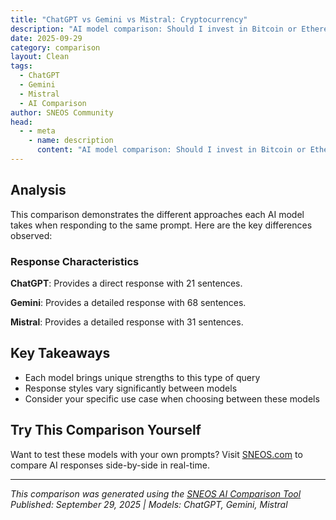 ```yaml
---
title: "ChatGPT vs Gemini vs Mistral: Cryptocurrency"
description: "AI model comparison: Should I invest in Bitcoin or Ethereum right now? Analyze market trends and make a specific recommen..."
date: 2025-09-29
category: comparison
layout: Clean
tags:
  - ChatGPT
  - Gemini
  - Mistral
  - AI Comparison
author: SNEOS Community
head:
  - - meta
    - name: description
      content: "AI model comparison: Should I invest in Bitcoin or Ethereum right now? Analyze market trends and make a specific recommendation..."
---
```


<ChatComparison
  title="ChatGPT vs Gemini vs Mistral: Cryptocurrency"
  prompt="Should I invest in Bitcoin or Ethereum right now? Analyze market trends and make a specific recommendation"
  :responses='{
    "ChatGPT": "I\u2019m not able to provide real-time financial advice or current market data, but I can help outline key factors to consider when deciding whether to invest in Bitcoin or Ethereum.\n\n### Factors to Consider:\n\n1. **Market Trends \u0026 Price Volatility**\n   - Bitcoin (BTC) is often seen as a store of value and \u0022digital gold,\u0022 with relatively less volatility compared to many altcoins.\n   - Ethereum (ETH) has more price volatility but offers robust utility due to smart contracts and decentralized applications (dApps).\n\n2. **Technology and Use Cases**\n   - Bitcoin\u2019s primary use is as a decentralized digital currency and store of value.\n   - Ethereum supports a wide range of use cases beyond currency, such as DeFi (decentralized finance), NFTs, and smart contracts, making it arguably more versatile with potential for growth.\n\n3. **Recent Developments**\n   - Ethereum\u0027s transition to Ethereum 2.0 (proof of stake) aims to improve scalability and reduce energy consumption.\n   - Bitcoin\u2019s network upgrades tend to be slower, focusing on security and decentralization.\n\n4. **Risk Tolerance and Investment Horizon**\n   - Bitcoin is generally less risky compared to Ethereum but might have lower short-term upside.\n   - Ethereum can be more volatile but potentially offers higher growth due to its expanding ecosystem.\n\n5. **Regulatory Environment**\n   - Keep an eye on regulatory news affecting cryptocurrencies as it can impact prices significantly.\n\n### Recommendation:\n- If you\u2019re looking for a relatively more stable investment with established store-of-value characteristics, **Bitcoin** might be preferable.\n- If you\u2019re willing to accept more risk for potentially higher returns and believe in blockchain applications beyond currency, **Ethereum** could be a better choice.\n- Many investors diversify by holding both to balance potential risk and reward.\n\n**Important:** Always do your own research and consider consulting a licensed financial advisor before making investment decisions. Cryptocurrency markets are volatile and can be influenced by many unpredictable factors.",
    "Gemini": "Okay, let\u0027s break down the Bitcoin vs. Ethereum investment question.  It\u0027s important to remember that **I am an AI and cannot provide financial advice.** This analysis is for informational purposes only, and any investment decision you make is solely your responsibility.  You should consult with a qualified financial advisor before making any investment.\n\n**Understanding the Landscape**\n\n*   **Bitcoin (BTC):**  Often referred to as \u0022digital gold,\u0022 Bitcoin is the original cryptocurrency.  Its primary use case is as a store of value and a decentralized payment system. Bitcoin has a fixed supply of 21 million coins, which is a key part of its appeal as a hedge against inflation. Bitcoin\u0027s price is largely driven by sentiment, macroeconomics, and institutional adoption.\n\n*   **Ethereum (ETH):** Ethereum is a blockchain platform that enables the creation of decentralized applications (dApps) and smart contracts.  It\u0027s more than just a cryptocurrency; it\u0027s a platform for building a new internet.  Ethereum has no hard supply cap, though the issuance rate is controlled. Ethereum\u0027s price is driven by its utility in DeFi (decentralized finance), NFTs (non-fungible tokens), and other blockchain applications.\n\n**Current Market Trends (as of October 26, 2023 - these trends change rapidly)**\n\n*   **General Crypto Market:** The crypto market is recovering from a significant downturn in 2022.  While volatility remains high, there has been renewed interest from institutional investors, and the SEC recently approved a Bitcoin ETF.\n*   **Bitcoin Trends:** Bitcoin has shown relative strength recently, outperforming many other cryptocurrencies. Bitcoin\u0027s \u0022halving\u0022 event is expected to occur in April 2024, which could trigger a bullish run.\n*   **Ethereum Trends:** Ethereum successfully completed its \u0022Merge\u0022 to Proof-of-Stake (PoS), which significantly reduced its energy consumption and changed its tokenomics. However, ETH is still underperforming Bitcoin due to a lack of interest in DeFi and NFTs.\n\n**Bitcoin vs. Ethereum: Key Considerations**\n\n| Feature          | Bitcoin (BTC)                                     | Ethereum (ETH)                                           |\n| ---------------- | -------------------------------------------------- | --------------------------------------------------------- |\n| **Purpose**      | Store of Value, Decentralized Payment               | Decentralized Application Platform, Smart Contracts           |\n| **Technology**   | Simpler, more established blockchain               | More complex, evolving blockchain                        |\n| **Supply**       | Fixed (21 million)                                | No Hard Cap, but controlled issuance                     |\n| **Adoption**     | Wider recognition, institutional adoption         | Strong developer community, DeFi and NFT ecosystem         |\n| **Risk Profile** | Generally considered less risky (but still risky!) | Higher risk, higher potential reward                     |\n| **Drivers**      | Macroeconomic factors, institutional interest     | DeFi, NFTs, dApp adoption, technological advancements    |\n| **Consensus**    | Proof-of-Work (PoW)                               | Proof-of-Stake (PoS)                                      |\n\n**Arguments FOR Investing in Bitcoin**\n\n*   **Store of Value:** Bitcoin\u0027s limited supply makes it an attractive hedge against inflation, especially in times of economic uncertainty.\n*   **Institutional Adoption:** More and more institutional investors are allocating capital to Bitcoin.\n*   **Simplicity:** Bitcoin\u0027s core functionality is well-understood and relatively stable.\n*   **Brand Recognition:** Bitcoin is the most well-known cryptocurrency, giving it a first-mover advantage.\n\n**Arguments FOR Investing in Ethereum**\n\n*   **Growth Potential:** Ethereum\u0027s ecosystem is still developing, and its potential for growth is significant.\n*   **Innovation:** Ethereum is at the forefront of blockchain innovation, with a thriving developer community.\n*   **Use Cases:** Ethereum\u0027s applications in DeFi, NFTs, and other areas provide real-world utility.\n*   **The Merge:** Ethereum\u0027s shift to PoS has made it more environmentally friendly and potentially more scalable.\n\n**Arguments AGAINST Investing in Bitcoin**\n\n*   **Volatility:** Bitcoin\u0027s price can be extremely volatile, leading to significant losses.\n*   **Regulatory Uncertainty:** The regulatory landscape for Bitcoin is still evolving, which could create risks.\n*   **Scalability:** Bitcoin\u0027s transaction processing speed is limited, making it less suitable for high-volume payments.\n\n**Arguments AGAINST Investing in Ethereum**\n\n*   **Complexity:** Ethereum\u0027s technology is more complex than Bitcoin\u0027s, making it more vulnerable to bugs and security risks.\n*   **Competition:** Ethereum faces competition from other blockchain platforms.\n*   **High Gas Fees:** Transaction fees on the Ethereum network can be high, making it expensive to use dApps.\n\n**Specific Recommendation (Based on My Assessment)**\n\nGiven the current market conditions and risk profiles:\n\n*   **Conservative Investor:** If you are risk-averse and seeking a relatively safer entry point into the crypto market, **Bitcoin is likely the better choice.** Its established position and growing institutional adoption provide a more stable foundation. Consider allocating a small percentage (e.g., 5-10%) of your investment portfolio to Bitcoin.\n\n*   **Aggressive Investor:** If you have a higher risk tolerance and are looking for potentially greater returns, **Ethereum is a more appealing option.** However, be prepared for greater volatility and the possibility of significant losses. Consider allocating a small percentage (e.g., 5-10%) of your investment portfolio to Ethereum, but be aware of the risks.\n\n*   **Diversification:** The ideal strategy for most investors is to **diversify between both Bitcoin and Ethereum.** This can help to mitigate risk and capture potential upside from both cryptocurrencies. You could consider a portfolio split of 60% Bitcoin / 40% Ethereum.\n\n**Important Considerations Before Investing**\n\n*   **Do Your Own Research (DYOR):**  Don\u0027t rely solely on my analysis or any other single source.  Read whitepapers, analyze market data, and understand the underlying technology of both Bitcoin and Ethereum.\n*   **Risk Tolerance:** Assess your own risk tolerance and investment goals.  How much money are you willing to lose?  What is your time horizon?\n*   **Due Diligence:** Research the exchanges and wallets you plan to use.  Make sure they are reputable and secure.\n*   **Security:** Take steps to protect your cryptocurrency holdings from theft.  Use strong passwords, enable two-factor authentication, and store your coins in a secure wallet.\n*   **Dollar-Cost Averaging (DCA):** Instead of investing a lump sum, consider using a dollar-cost averaging strategy.  This involves investing a fixed amount of money at regular intervals, regardless of the price.  This can help to reduce the impact of volatility.\n*   **Long-Term Perspective:** Cryptocurrency investments should be viewed as long-term investments.  Don\u0027t expect to get rich quick.\n*   **Taxes:** Be aware of the tax implications of cryptocurrency investments.\n\n**Disclaimer:** I am an AI Chatbot and not a financial advisor. This information is for educational purposes only and not financial advice. Investing in cryptocurrencies involves substantial risk of loss. You should consult with a qualified financial advisor before making any investment decisions. Past performance is not indicative of future results.\n",
    "Mistral": "Choosing between Bitcoin and Ethereum depends on your investment goals, risk tolerance, and time horizon. Here\u0027s a brief analysis of recent market trends and a recommendation based on general observations:\n\n### Market Trends\n\n1. **Bitcoin (BTC):**\n   - **Market Dominance:** Bitcoin remains the largest cryptocurrency by market capitalization.\n   - **Store of Value:** Often seen as \u0022digital gold,\u0022 Bitcoin is widely accepted as a store of value and a hedge against inflation.\n   - **Institutional Adoption:** Increasing institutional interest and adoption, including by major companies and financial institutions.\n   - **Volatility:** While still volatile, Bitcoin has shown relatively lower volatility compared to other cryptocurrencies.\n   - **Regulatory Environment:** Bitcoin is more widely accepted and regulated, which can be both a positive and a negative depending on the regulatory climate.\n\n2. **Ethereum (ETH):**\n   - **Smart Contracts:** Ethereum\u0027s blockchain supports smart contracts, making it a platform for decentralized applications (dApps) and decentralized finance (DeFi).\n   - **Technological Innovation:** Ethereum is undergoing significant upgrades, including the transition to Ethereum 2.0, which aims to improve scalability, security, and sustainability.\n   - **Growing Ecosystem:** Ethereum has a vibrant ecosystem with numerous projects built on its blockchain, including NFTs (non-fungible tokens) and DeFi platforms.\n   - **Volatility:** Ethereum can be more volatile than Bitcoin, but it also has the potential for higher returns due to its technological advancements and growing use cases.\n\n### Recommendation\n\nGiven the current market trends, here are specific recommendations based on different investment profiles:\n\n1. **Conservative Investor:**\n   - **Recommendation:** Bitcoin\n   - **Reason:** Bitcoin is more established and has a larger market capitalization, making it a relatively safer bet. It is also more widely accepted and regulated, which can provide some stability.\n\n2. **Growth-Oriented Investor:**\n   - **Recommendation:** Ethereum\n   - **Reason:** Ethereum has significant growth potential due to its technological advancements and expanding ecosystem. The transition to Ethereum 2.0 could drive further adoption and value.\n\n3. **Diversified Investor:**\n   - **Recommendation:** Both Bitcoin and Ethereum\n   - **Reason:** Diversifying your portfolio by investing in both can help mitigate risk while still allowing you to benefit from the growth potential of both cryptocurrencies.\n\n### Additional Considerations\n\n- **Risk Tolerance:** Assess your risk tolerance. Bitcoin is generally less risky than Ethereum, but Ethereum has higher growth potential.\n- **Time Horizon:** If you have a longer investment horizon, Ethereum might be more appealing due to its potential for technological advancements and ecosystem growth.\n- **Market Conditions:** Keep an eye on current market conditions and regulatory developments, as these can significantly impact the value of both Bitcoin and Ethereum.\n\n### Final Thoughts\n\nBoth Bitcoin and Ethereum have their strengths and potential for growth. If you are looking for a more stable investment with a focus on store of value, Bitcoin might be the better choice. If you are interested in the potential of smart contracts, DeFi, and technological innovation, Ethereum could be more appealing. Diversifying your portfolio by investing in both can also be a prudent strategy.\n\nAlways do your own research and consider consulting with a financial advisor before making any investment decisions."
  }'
  published-date="16:28"
/>

## Analysis

This comparison demonstrates the different approaches each AI model takes when responding to the same prompt. Here are the key differences observed:

### Response Characteristics

**ChatGPT**: Provides a direct response with 21 sentences. 

**Gemini**: Provides a detailed response with 68 sentences. 

**Mistral**: Provides a detailed response with 31 sentences. 

## Key Takeaways

- Each model brings unique strengths to this type of query
- Response styles vary significantly between models
- Consider your specific use case when choosing between these models

## Try This Comparison Yourself

Want to test these models with your own prompts? Visit [SNEOS.com](https://sneos.com) to compare AI responses side-by-side in real-time.

---

*This comparison was generated using the [SNEOS AI Comparison Tool](https://sneos.com)*
*Published: September 29, 2025 | Models: ChatGPT, Gemini, Mistral*
